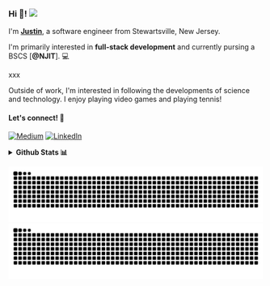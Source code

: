 ### Hi 👋! <img src="https://emojis.slackmojis.com/emojis/images/1536351075/4594/blob-wave.gif" width="25"/>

I'm [**Justin**](https://justincordova.pages.dev/), a software engineer from Stewartsville, New Jersey.

I'm primarily interested in **full-stack development** and currently pursing a BSCS [**@NJIT**]. 💻

xxx

Outside of work, I'm interested in following the developments of science and technology. I enjoy playing video games
and playing tennis!

#### Let's connect! 📌

[<img alt="Medium" src="https://img.shields.io/badge/Medium-%23000000.svg?&style=for-the-badge&logo=Medium&logoColor=white" />](https://medium.com/@justinavodroc)
[<img alt="LinkedIn" src="https://img.shields.io/badge/LinkedIn-%230E76A8.svg?&style=for-the-badge&logo=LinkedIn&logoColor=white" />](https://www.linkedin.com/in/justinalolorcordova/)

<details>
  <summary><b>Github Stats 📊</b></summary>

<h6 align="center">

![JustinCordova's Stats](https://github-readme-stats.vercel.app/api?username=JustinCordova&theme=dracula&show_icons=true&hide_border=false&count_private=true)
![JustinCordova's Streak](https://github-readme-streak-stats.herokuapp.com/?user=JustinCordova&theme=dracula&hide_border=false)
![JustinCordova's Top Languages](https://github-readme-stats.vercel.app/api/top-langs/?username=JustinCordova&theme=dracula&show_icons=true&hide_border=false&layout=compact)

</h6>
</details>



![GitHub Contribution Grid Snake Animation (Dark Mode)](https://raw.githubusercontent.com/JustinCordova/justincordova/output/github-contribution-grid-snake-dark.svg#gh-dark-mode-only)
![GitHub Contribution Grid Snake Animation (Light Mode)](https://raw.githubusercontent.com/JustinCordova/justincordova/output/github-contribution-grid-snake.svg#gh-light-mode-only)
